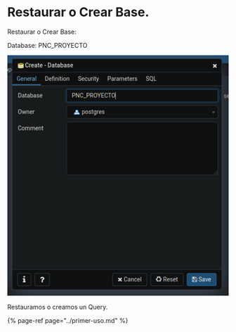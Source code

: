 # Restaurar o Crear Base.

Restaurar o Crear Base:

Database: PNC\_PROYECTO

![](../.gitbook/assets/imagen%20%287%29.png)

Restauramos o creamos un Query.

{% page-ref page="../primer-uso.md" %}





